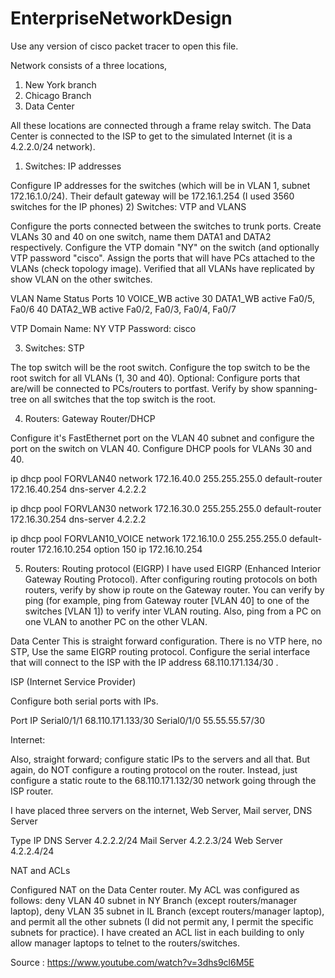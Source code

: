 # EnterpriseNetworkDesign

Use any version of cisco packet tracer to open this file. 

Network consists of a three locations,
1. New York branch
2. Chicago Branch
3. Data Center

All these locations are connected through a frame relay switch. The Data Center is connected to the ISP to get to the simulated Internet (it is a 4.2.2.0/24 network).
1)   Switches: IP addresses

Configure IP addresses for the switches (which will be in VLAN 1, subnet 172.16.1.0/24). Their default gateway will be 172.16.1.254 (I used 3560 switches for the IP phones)
2)  Switches: VTP and VLANS

Configure the ports connected between the switches to trunk ports. Create VLANs 30 and 40 on one switch, name them DATA1 and DATA2 respectively. Configure the VTP domain "NY" on the switch (and optionally VTP password "cisco". Assign the ports that will have PCs attached to the VLANs (check topology image). Verified that all VLANs have replicated by show VLAN on the other switches.

VLAN   Name  Status  Ports
10     VOICE_WB  active 
30     DATA1_WB  active  Fa0/5, Fa0/6
40     DATA2_WB active        Fa0/2, Fa0/3, Fa0/4, Fa0/7

VTP Domain Name: NY
VTP Password: cisco

3)  Switches: STP

The top switch will be the root switch. Configure the top switch to be the root switch for all VLANs (1, 30 and 40). Optional: Configure ports that are/will be connected to PCs/routers to portfast. Verify by show spanning-tree on all switches that the top switch is the root.


4)  Routers: Gateway Router/DHCP

Configure it's FastEthernet port on the VLAN 40 subnet and configure the port on the switch on VLAN 40. Configure DHCP pools for VLANs 30 and 40.

ip dhcp pool FORVLAN40
network 172.16.40.0 255.255.255.0
default-router 172.16.40.254
dns-server 4.2.2.2

ip dhcp pool FORVLAN30
network 172.16.30.0 255.255.255.0
default-router 172.16.30.254
dns-server 4.2.2.2

ip dhcp pool FORVLAN10_VOICE
network 172.16.10.0 255.255.255.0
default-router 172.16.10.254
option 150 ip 172.16.10.254


5) Routers: Routing protocol (EIGRP)
I have used EIGRP (Enhanced Interior Gateway Routing Protocol). After configuring routing protocols on both routers, verify by show ip route on the Gateway router. You can verify by ping (for example, ping from Gateway router [VLAN 40] to one of the switches [VLAN 1]) to verify inter VLAN routing. Also, ping from a PC on one VLAN to another PC on the other VLAN.


Data Center
This is straight forward configuration. There is no VTP here, no STP, Use the same EIGRP routing protocol. Configure the serial interface that will connect to the ISP with the IP address 68.110.171.134/30 .



ISP (Internet Service Provider)

Configure both serial ports with IPs.

Port   IP
Serial0/1/1  68.110.171.133/30
Serial0/1/0  55.55.55.57/30



Internet:

Also, straight forward; configure static IPs to the servers and all that. But again, do NOT configure a routing protocol on the router. Instead, just configure a static route to the 68.110.171.132/30 network going through the ISP router.

I have placed three servers on the internet, Web Server, Mail server, DNS Server

Type                  IP
DNS Server   4.2.2.2/24
Mail Server   4.2.2.3/24
Web Server   4.2.2.4/24



NAT and ACLs

Configured NAT on the Data Center router. My ACL was configured as follows: deny VLAN 40 subnet in NY Branch (except routers/manager laptop), deny VLAN 35 subnet in IL Branch (except routers/manager laptop), and permit all the other subnets (I did not permit any, I permit the specific subnets for practice). I have created an ACL list in each building to only allow manager laptops to telnet to the routers/switches.


Source : https://www.youtube.com/watch?v=3dhs9cl6M5E
